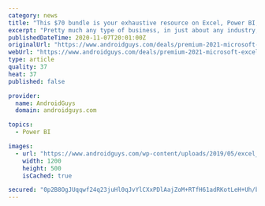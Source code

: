 ```yaml
---
category: news
title: "This $70 bundle is your exhaustive resource on Excel, Power BI, more"
excerpt: "Pretty much any type of business, in just about any industry, needs someone on the team who can understand, manage, analyze, and leverage data. Why can’t that person be you? Data analytics ..."
publishedDateTime: 2020-11-07T20:01:00Z
originalUrl: "https://www.androidguys.com/deals/premium-2021-microsoft-excel-data-certification/"
webUrl: "https://www.androidguys.com/deals/premium-2021-microsoft-excel-data-certification/"
type: article
quality: 37
heat: 37
published: false

provider:
  name: AndroidGuys
  domain: androidguys.com

topics:
  - Power BI

images:
  - url: "https://www.androidguys.com/wp-content/uploads/2019/05/excel_a-to-z.png"
    width: 1200
    height: 500
    isCached: true

secured: "0p2B8OgJUqqwf24q23juHl0qJvYlCXxPDlAajZoM+RTfH61adRKotLeH+Uh/boq6mDA2gRVLxUBFSClMVzHKk9EvDz4rl2oqt/ngzGMxT5ArYRO5Con5WX2NPc2w8qRUIG92CU6Gtqy5DQFk6HstMra2Lyikp5XpAT/Uh5rRKGi6sLzyW8LfwC4qfKjwSKgd14/WAxgryibOqQ5p6LNXOB7gxRCHTQk7HB4/L5JizVCAF77PAfXzQm6DpxtbMi0h0Ol6SjCAhXjKwWOy1ycaevAFA/ifwnyEIOzqmTNXsxMt8b60XUNHDDCNDk7aI9FclOZQTWN6eL3z2uOjtfIPyPyOO7M/dxsb97AsDVvOKsA=;tRvc6zBgCc9dOfNclH4bQw=="
---
```


